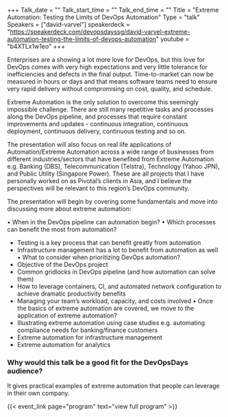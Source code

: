 +++
Talk_date = ""
Talk_start_time = ""
Talk_end_time = ""
Title = "Extreme Automation: Testing the Limits of DevOps Automation"
Type = "talk"
Speakers = ["david-varvel"]
speakerdeck = "https://speakerdeck.com/devopsdayssg/david-varvel-extreme-automation-testing-the-limits-of-devops-automation"
youtube = "b4XTLx1w1eo"
+++

Enterprises are a showing a lot more love for DevOps, but this love for DevOps comes with very high expectations and very little tolerance for inefficiencies and defects in the final output. Time-to-market can now be measured in hours or days and that means software teams need to ensure very rapid delivery without compromising on cost, quality, and schedule.

Extreme Automation is the only solution to overcome this seemingly impossible challenge. There are still many repetitive tasks and processes along the DevOps pipeline, and processes that require constant improvements and updates - continuous integration, continuous deployment, continuous delivery, continuous testing and so on.

The presentation will also focus on real life applications of Automation/Extreme Automation across a wide range of businesses from different industries/sectors that have benefited from Extreme Automation e.g. Banking (DBS), Telecommunication (Telstra), Technology (Yahoo JPN), and Public Utility (Singapore Power). These are all projects that I have personally worked on as Pivotal’s clients in Asia, and I believe the perspectives will be relevant to this region’s DevOps community.

The presentation will begin by covering some fundamentals and move into discussing more about extreme automation:

• When in the DevOps pipeline can automation begin?
• Which processes can benefit the most from automation?
- Testing is a key process that can benefit greatly from automation
- Infrastructure management has a lot to benefit from automation as well
•  What to consider when prioritizing DevOps automation?
- Objective of the DevOps project
- Common gridlocks in DevOps pipeline (and how automation can solve them)
- How to leverage containers, CI, and automated network configuration to achieve dramatic productivity benefits
- Managing your team’s workload, capacity, and costs involved
• Once the basics of extreme automation are covered, we move to the application of extreme automation?
- Illustrating extreme automation using case studies e.g. automating compliance needs for banking/finance customers
- Extreme automation for infrastructure management
- Extreme automation for analytics

### Why would this talk be a good fit for the DevOpsDays audience?

It gives practical examples of extreme automation that people can leverage in their own company.

{{< event_link page="program" text="view full program" >}}
